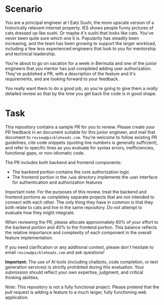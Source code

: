 # Scenario

You are a principal engineer at I Eatz Sushi, the more upscale version of a
historically relevant internet property. IES shows people funny pictures of cats
dressed up like sushi. Or maybe it's sushi that looks like cats. You've never
been quite sure which one it is. Popularity has steadily been increasing, and
the team has been growing to support the larger workload, including a few less
experienced engineers that look to you for mentorship and technical leadership.

You're about to go on vacation for a week in Bermuda and one of the junior
engineers that you mentor has just completed adding user authorization. They've
published a PR, with a description of the feature and it's requirements, and are
looking forward to your feedback.

You really want them to do a good job, so you're going to give them a _really_
detailed review so that by the time you get back the code is in good shape.

# Task

This repository contains a sample PR for you to review. Please create your PR
feedback in an document suitable for this junior engineer, and mail that
document to `review@pickleheads.com`. You're welcome to follow existing PR
guidelines, cite code snippets (quoting line numbers is generally sufficient),
and refer to specific lines as you evaluate for syntax errors, inefficiencies,
functional gaps, or non-idiomatic code.

The PR includes both backend and frontend components:
- The backend portion contains the core authorization logic
- The frontend portion in the `/web` directory implements the user interface for authentication and authorization features

Important note: For the purposes of this review, treat the backend and frontend portions as completely separate projects that are not intended to connect with each other. The only thing they have in common is that they both relate to cats and live in the same repository. Do not attempt to evaluate how they might integrate.

When reviewing the PR, please allocate approximately 60% of your effort to the backend portion and 40% to the frontend portion. This balance reflects the relative importance and complexity of each component in the overall feature implementation.

If you need clarification or any additional context, please don't hesitate to
email `review@pickleheads.com` and ask questions!

**Important:** The use of AI tools (including chatbots, code completion, or text generation services) is strictly prohibited during this evaluation. Your submission should reflect your own expertise, judgment, and critical thinking abilities.

_Note:_ This repository is not a fully functional project. Please pretend that
the pull request is adding a feature to a much larger, fully functioning web
application.
